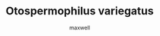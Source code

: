 ---
layout: post
author: maxwell
title: Otospermophilus variegatus
description: 
tags: []
image: 
  feature: 
  credit: 
  creditlink: 
permalink: otospermophilus-variegatus
---